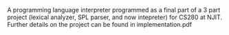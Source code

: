 A programming language interpreter programmed as a final part of a 3 part project (lexical analyzer, SPL parser, and now intepreter) for CS280 at NJIT. Further details on the project can be found in implementation.pdf
